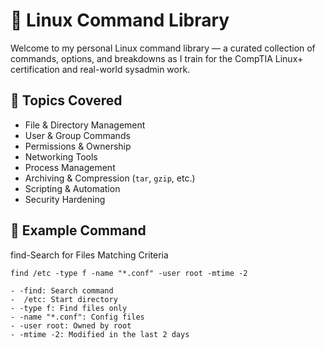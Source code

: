 
# 🐧 Linux Command Library

Welcome to my personal Linux command library — a curated collection of commands, options, and breakdowns as I train for the CompTIA Linux+ certification and real-world sysadmin work.

## 📁 Topics Covered

- File & Directory Management
- User & Group Commands
- Permissions & Ownership
- Networking Tools
- Process Management
- Archiving & Compression (`tar`, `gzip`, etc.)
- Scripting & Automation
- Security Hardening

## 📌 Example Command 
find-Search for Files Matching Criteria

```find /etc -type f -name "*.conf" -user root -mtime -2```
 

	- -find: Search command
	-  /etc: Start directory
	- -type f: Find files only
	- -name "*.conf": Config files
	- -user root: Owned by root
	- -mtime -2: Modified in the last 2 days
